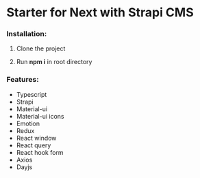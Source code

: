 # Starter for Next with Strapi CMS

### Installation:

1. Clone the project

2. Run **npm i** in root directory

### Features:

-   Typescript
-   Strapi
-   Material-ui
-   Material-ui icons
-   Emotion
-   Redux
-   React window
-   React query
-   React hook form
-   Axios
-   Dayjs
